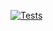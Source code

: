 [![Tests](https://github.com/m-kru/go-hdl/actions/workflows/tests.yml/badge.svg?branch=main)](https://github.com/m-kru/go-hdl/actions?query=main)
